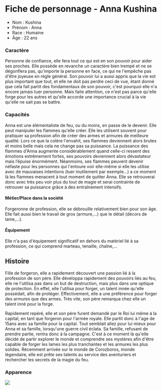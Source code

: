 # Fiche de personnage - Anna Kushina

- Nom : Kushina
- Prénom : Anna 
- Race : Humaine
- Âge : 22 ans

### Caractère

Personne de confiance, elle fera tout ce qui est en son pouvoir pour aider ses proches. Elle possède en revanche un caractère bien trempé et ne se dégonflera pas, qu'importe la personne en face, ce qui ne l'empêche pas d'être joyeuse en règle général. Son pouvoir lui a aussi appris que la vie est plus important que tout, et elle ne doit pas perdre ceci de vue, étant donné que cela fait partit des fondamentaux de son pouvoir, c'est pourquoi elle n'a encore jamais tuer personne. Mais faite attention, ce n'est pas parce qu'elle forge pour les autres et qu'elle accorde une importance crucial à la vie qu'elle ne sait pas se battre.

### Capacités

Anna est une élémentaliste de feu, ou du moins, en passe de le devenir. Elle peut manipuler les flammes qu'elle créer. Elle les utilisent souvent pour pratiquer sa profession afin de créer des armes et armures de meilleure qualité. Lors ce que la colère l'envahit, ses flammes deviennent alors brutes et moins belle mais cela ne change pas sa puissance. La puissance des flammes d'Anna augmente considérablement quand celle-ci ressent des émotions extrêmement fortes, ses pouvoirs deviennent alors dévastateur mais l’épuise énormément. Néanmoins, ses flammes peuvent devenir néfaste pour les personnes qui l'entoure voir elle-même si elle les utilise avec de mauvaises intentions (tuer inutilement par exemple...) a ce moment là les flammes menacent à tout moment de quitter Anna. Elle se retrouverai donc avec très peu voir plus du tout de magie et serai contrainte de retrouver sa puissance grâce à des entraînement intensifs.

#### Métier/Place dans la société

Forgeronne de profession, elle se débrouille relativement bien pour son âge. Elle fait aussi bien le travail de gros (armure,...) que le détail (décors de lame,...).

#### Équipement

Elle n'a pas d'équipement significatif en dehors du matériel lié à sa profession, ce qui comprend marteau, tenaille, chaîne,...

## Histoire

Fille de forgeron, elle a rapidement découvert une passion lié à la profession de son père. Elle développa rapidement des pouvoirs liés au feu, elle ne l'utilisa pas dans un but de destruction, mais plus dans une optique de protection. En effet, elle l'utilisa pour forger, un talent innée qu'elle possédait, afin de protéger. Effectivement, elle a une préférence pour forger des armures que des armes. Très vite, son père remarqua chez elle un talent inné pour la forge.

Rapidement repéré, elle et son père furent demandé par le Roi lui même à la capital, en tant que forgeron pour l'armée royale. Elle partit donc à l'age de 15ans avec sa famille pour la capital. Tout semblait allez pour lui mieux pour Anna et sa famille, lorsqu'une guerre civil éclata. Sa famille, refusant de prendre partie, rentra donc à la campagne. C'est à ce moment là qu'elle décidé de partir explorer le monde et comprendre ses mystères afin d'être capable de forger les lames les plus tranchantes et les armures les plus solides. Récemment arrivée sur le monde de Corozboros, monde légendaire, elle est prête ses talents au service des aventuriers et rechercher les secrets de la magie du feu.

### Apparence

![](https://cdn.discordapp.com/attachments/343865994768285696/363032987773960193/elsword_hq_render_of_elesis_blazing_heart_by_oneexisting-d6pu7f9.png)